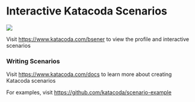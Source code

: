 # Interactive Katacoda Scenarios

[![](http://shields.katacoda.com/katacoda/bsener/count.svg)](https://www.katacoda.com/bsener "Get your profile on Katacoda.com")

Visit https://www.katacoda.com/bsener to view the profile and interactive scenarios

### Writing Scenarios
Visit https://www.katacoda.com/docs to learn more about creating Katacoda scenarios

For examples, visit https://github.com/katacoda/scenario-example
